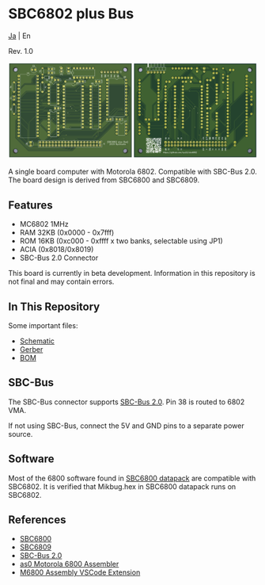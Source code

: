 # SBC6802 plus Bus

[Ja](READMEj.md) | En

Rev. 1.0

![board1](graphics/sbc6802board12a.png)

A single board computer with Motorola 6802. Compatible with SBC-Bus 2.0.
The board design is derived from SBC6800 and SBC6809.

## Features

* MC6802 1MHz
* RAM 32KB (0x0000 - 0x7fff)
* ROM 16KB (0xc000 - 0xffff x two banks, selectable using JP1)
* ACIA (0x8018/0x8019)
* SBC-Bus 2.0 Connector
 
This board is currently in beta development. Information in this repository is not final and may contain errors.

## In This Repository

Some important files:

* [Schematic](sbc6802_sch.pdf)
* [Gerber](sbc6802_gerber_osh.zip)
* [BOM](sbc6802_BOM.pdf)

## SBC-Bus

The SBC-Bus connector supports [SBC-Bus 2.0](https://store.shopping.yahoo.co.jp/orangepicoshop/pico-a-008.html). Pin 38 is routed to 6802 VMA.

If not using SBC-Bus, connect the 5V and GND pins to a separate power source.

## Software

Most of the 6800 software found in [SBC6800 datapack](http://www.amy.hi-ho.ne.jp/officetetsu/storage/sbc6800_datapack.zip) are compatible with SBC6802. It is verified that Mikbug.hex in SBC6800 datapack runs on SBC6802.

## References

* [SBC6800](https://www.switch-science.com/catalog/3581/)
* [SBC6809](https://www.switch-science.com/catalog/3583/)
* [SBC-Bus 2.0](https://store.shopping.yahoo.co.jp/orangepicoshop/pico-a-008.html)
* [as0 Motorola 6800 Assembler](https://github.com/JimInCA/motorola-6800-assembler)
* [M6800 Assembly VSCode Extension](https://marketplace.visualstudio.com/items?itemName=RyuStudio.m6800-as0)
